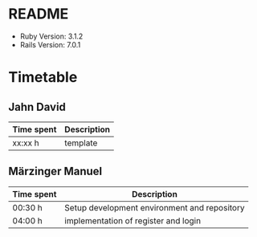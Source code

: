 # README
* Ruby Version: 3.1.2
* Rails Version: 7.0.1

# Timetable

## Jahn David
| Time spent  | Description |
| ----------- | ----------- |
| xx:xx h     | template    |


## Märzinger Manuel
| Time spent  | Description |
| ----------- | ----------- |
| 00:30 h     | Setup development environment and repository    |
| 04:00 h     | implementation of register and login    |
